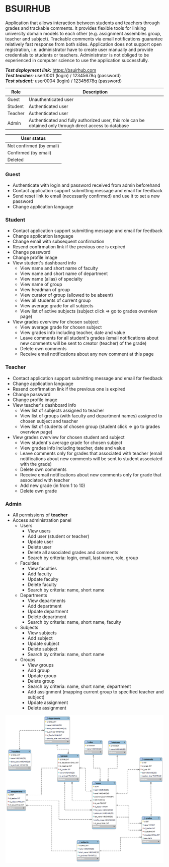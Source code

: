 # BSUIRHUB #
Application that allows interaction between students and teachers through grades and trackable comments. It provides flexible tools for linking university domain models to each other (e.g. assignment assembles group, teacher and subject). Trackable comments via email notifications guarantee relatively fast response from both sides. Application does not support open registration, i.e. administrator have to create user manually and provide credentials to students or teachers. Administrator is not obliged to be experienced in computer science to use the application successfully.

***Test deployment link:*** https://bsuirhub.com <br>
***Test teacher:*** user0001 (login) / 12345678q (password) <br>
***Test student:*** user0004 (login) / 12345678q (password)

Role | Description
--- | ---
Guest | Unauthenticated user
Student | Authenticated user
Teacher | Authenticated user
Admin | Authenticated and fully authorized user, this role can be obtained only through direct access to database

User status |
--- |
Not confirmed (by email) |
Confirmed (by email) |
Deleted |

### Guest ###
* Authenticate with login and password received from admin beforehand
* Contact application support submitting message and email for feedback
* Send reset link to email (necessarily confirmed) and use it to set a new password
* Change application language

### Student ###
* Contact application support submitting message and email for feedback
* Change application language
* Change email with subsequent confirmation
* Resend confirmation link if the previous one is expired
* Change password
* Change profile image
* View student's dashboard info
    * View name and short name of faculty
    * View name and short name of department
    * View name (alias) of specialty
    * View name of group
    * View headman of group
    * View curator of group (allowed to be absent)
    * View all students of current group
    * View average grade for all subjects
    * View list of active subjects (subject click => go to grades overview page)
* View grades overview for chosen subject
    * View average grade for chosen subject
    * View grades info including teacher, date and value
    * Leave comments for all student's grades (email notifications about new comments will be sent to creator (teacher) of the grade)
    * Delete own comments
    * Receive email notifications about any new comment at this page

### Teacher ###
* Contact application support submitting message and email for feedback
* Change application language
* Resend confirmation link if the previous one is expired
* Change password
* Change profile image
* View teacher's dashboard info
    * View list of subjects assigned to teacher
    * View list of groups (with faculty and department names) assigned to chosen subject and teacher
    * View list of students of chosen group (student click => go to grades overview page)
* View grades overview for chosen student and subject
    * View student's average grade for chosen subject
    * View grades info including teacher, date and value
    * Leave comments only for grades that associated with teacher (email notifications about new comments will be sent to student associated with the grade)
    * Delete own comments
    * Receive email notifications about new comments only for grade that associated with teacher
    * Add new grade (in from 1 to 10)
    * Delete own grade

### Admin ###
* All permissions of **teacher**
* Access administration panel
    * Users
        * View users
        * Add user (student or teacher)
        * Update user
        * Delete user
        * Delete all associated grades and comments
        * Search by criteria: login, email, last name, role, group
    * Faculties
        * View faculties
        * Add faculty
        * Update faculty
        * Delete faculty
        * Search by criteria: name, short name
    * Departments
        * View departments
        * Add department
        * Update department
        * Delete department
        * Search by criteria: name, short name, faculty
    * Subjects
        * View subjects
        * Add subject
        * Update subject
        * Delete subject
        * Search by criteria: name, short name
    * Groups
        * View groups
        * Add group
        * Update group
        * Delete group
        * Search by criteria: name, short name, department
        * Add assignment (mapping current group to specified teacher and subject)
        * Update assignment
        * Delete assignment

![Database scheme](https://raw.githubusercontent.com/explosion204/bsuir-hub/master/schema/scheme.png)
